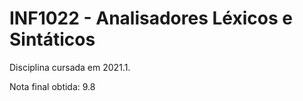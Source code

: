 # INF1022 - Analisadores Léxicos e Sintáticos
Disciplina cursada em 2021.1.

Nota final obtida: 9.8
